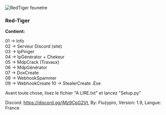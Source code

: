 ![RedTiger feunetre](https://github.com/fluzzzy/RedTiger-Fluzypro/assets/147531758/121e5a17-f9dd-4d7f-89d7-c74f61cc1935)
### **Red-Tiger**

**Contient:**

01 -> Info   
02 -> Serveur Discord (site)         
03 -> IpPinger                     
04 -> IpGénérator + Chekeur      
05 -> MdpCrack (Travaux)              
06 -> MdpGénérator                
07 -> DoxCreate               
08 -> WebhookSpammer   
09 -> WebhookCreate
10 -> StealerCreate .Exe

Avant toute chose, lisez le fichier "A LIRE.txt" et lancez "Setup.py"

Discord: https://discord.gg/jMz9CpG2Vt,
By: Fluzypro,
Version: 1.9,
Langue: France
